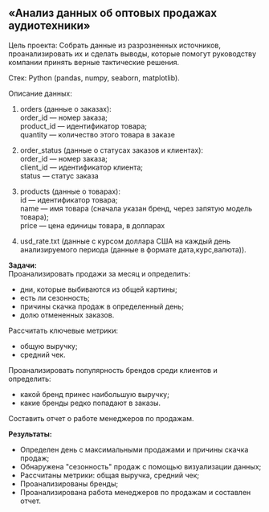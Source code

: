 ## «Анализ данных об оптовых продажах аудиотехники»

Цель проекта:
Cобрать данные из разрозненных источников, проанализировать их и сделать выводы, которые помогут руководству компании принять верные тактические решения.

Стек:
Python (pandas, numpy, seaborn, matplotlib).

Описание данных:
1. orders (данные о заказах):  
order_id — номер заказа;  
product_id — идентификатор товара;  
quantity — количество этого товара в заказе  

2. order_status (данные о статусах заказов и клиентах):    
order_id — номер заказа;  
client_id — идентификатор клиента;  
status — статус заказа  

3. products (данные о товарах):    
id — идентификатор товара;  
name — имя товара (сначала указан бренд, через запятую модель товара);  
price — цена единицы товара, в долларах  

4. usd_rate.txt (данные с курсом доллара США на каждый день анализируемого периода (данные в формате дата,курс,валюта)).

**Задачи:**  
Проанализировать продажи за месяц и определить:
- дни, которые выбиваются из общей картины;
- есть ли сезонность;
- причины скачка продаж в определенный день;
- долю отмененных заказов.

Рассчитать ключевые метрики:
- общую выручку;
- средний чек.
  
Проанализировать популярность брендов среди клиентов и определить:
- какой бренд принес наибольшую выручку;
- какие бренды редко попадают в заказы.
  
Составить отчет о работе менеджеров по продажам.

**Результаты:**  
- Определен день с максимальными продажами и причины скачка продаж;  
- Обнаружена "сезонность" продаж с помощью визуализации данных;  
- Рассчитаны метрики: общая выручка, средний чек;
- Проанализированы бренды;
- Проанализирована работа менеджеров по продажам и составлен отчет.  
